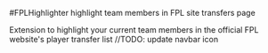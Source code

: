 #FPLHighlighter
highlight team members in FPL site transfers page

Extension to highlight your current team members in the official FPL website's player transfer list
	//TODO: update navbar icon